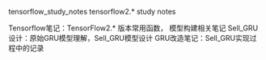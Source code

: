 tensorflow_study_notes
tensorflow2.* study notes

Tensorflow笔记：TensorFlow2.* 版本常用函数， 模型构建相关笔记
Sell_GRU设计：原始GRU模型理解，Sell_GRU模型设计
GRU改造笔记：Sell_GRU实现过程中的记录
